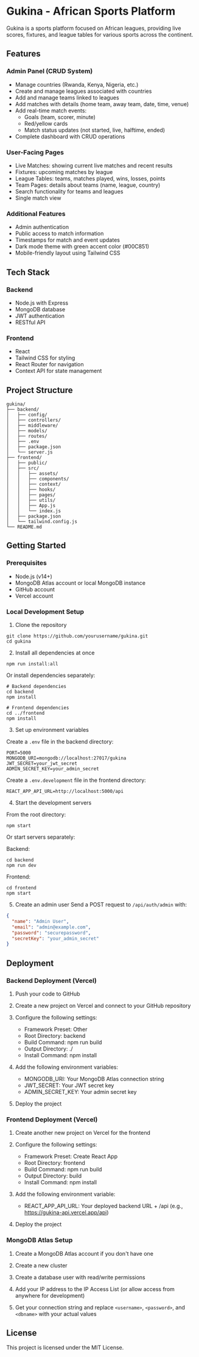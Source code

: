 # Gukina - African Sports Platform

Gukina is a sports platform focused on African leagues, providing live scores, fixtures, and league tables for various sports across the continent.

## Features

### Admin Panel (CRUD System)
- Manage countries (Rwanda, Kenya, Nigeria, etc.)
- Create and manage leagues associated with countries
- Add and manage teams linked to leagues
- Add matches with details (home team, away team, date, time, venue)
- Add real-time match events:
  - Goals (team, scorer, minute)
  - Red/yellow cards
  - Match status updates (not started, live, halftime, ended)
- Complete dashboard with CRUD operations

### User-Facing Pages
- Live Matches: showing current live matches and recent results
- Fixtures: upcoming matches by league
- League Tables: teams, matches played, wins, losses, points
- Team Pages: details about teams (name, league, country)
- Search functionality for teams and leagues
- Single match view

### Additional Features
- Admin authentication
- Public access to match information
- Timestamps for match and event updates
- Dark mode theme with green accent color (#00C851)
- Mobile-friendly layout using Tailwind CSS

## Tech Stack

### Backend
- Node.js with Express
- MongoDB database
- JWT authentication
- RESTful API

### Frontend
- React
- Tailwind CSS for styling
- React Router for navigation
- Context API for state management

## Project Structure

```
gukina/
├── backend/
│   ├── config/
│   ├── controllers/
│   ├── middleware/
│   ├── models/
│   ├── routes/
│   ├── .env
│   ├── package.json
│   └── server.js
├── frontend/
│   ├── public/
│   ├── src/
│   │   ├── assets/
│   │   ├── components/
│   │   ├── context/
│   │   ├── hooks/
│   │   ├── pages/
│   │   ├── utils/
│   │   ├── App.js
│   │   └── index.js
│   ├── package.json
│   └── tailwind.config.js
└── README.md
```

## Getting Started

### Prerequisites
- Node.js (v14+)
- MongoDB Atlas account or local MongoDB instance
- GitHub account
- Vercel account

### Local Development Setup

1. Clone the repository
```
git clone https://github.com/yourusername/gukina.git
cd gukina
```

2. Install all dependencies at once
```
npm run install:all
```

Or install dependencies separately:

```
# Backend dependencies
cd backend
npm install

# Frontend dependencies
cd ../frontend
npm install
```

3. Set up environment variables

Create a `.env` file in the backend directory:
```
PORT=5000
MONGODB_URI=mongodb://localhost:27017/gukina
JWT_SECRET=your_jwt_secret
ADMIN_SECRET_KEY=your_admin_secret
```

Create a `.env.development` file in the frontend directory:
```
REACT_APP_API_URL=http://localhost:5000/api
```

4. Start the development servers

From the root directory:
```
npm start
```

Or start servers separately:

Backend:
```
cd backend
npm run dev
```

Frontend:
```
cd frontend
npm start
```

5. Create an admin user
Send a POST request to `/api/auth/admin` with:
```json
{
  "name": "Admin User",
  "email": "admin@example.com",
  "password": "securepassword",
  "secretKey": "your_admin_secret"
}
```

## Deployment

### Backend Deployment (Vercel)

1. Push your code to GitHub

2. Create a new project on Vercel and connect to your GitHub repository

3. Configure the following settings:
   - Framework Preset: Other
   - Root Directory: backend
   - Build Command: npm run build
   - Output Directory: ./
   - Install Command: npm install

4. Add the following environment variables:
   - MONGODB_URI: Your MongoDB Atlas connection string
   - JWT_SECRET: Your JWT secret key
   - ADMIN_SECRET_KEY: Your admin secret key

5. Deploy the project

### Frontend Deployment (Vercel)

1. Create another new project on Vercel for the frontend

2. Configure the following settings:
   - Framework Preset: Create React App
   - Root Directory: frontend
   - Build Command: npm run build
   - Output Directory: build
   - Install Command: npm install

3. Add the following environment variable:
   - REACT_APP_API_URL: Your deployed backend URL + /api (e.g., https://gukina-api.vercel.app/api)

4. Deploy the project

### MongoDB Atlas Setup

1. Create a MongoDB Atlas account if you don't have one

2. Create a new cluster

3. Create a database user with read/write permissions

4. Add your IP address to the IP Access List (or allow access from anywhere for development)

5. Get your connection string and replace `<username>`, `<password>`, and `<dbname>` with your actual values

## License
This project is licensed under the MIT License.